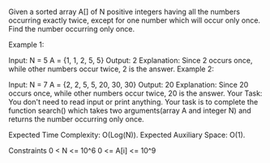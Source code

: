 Given a sorted array A[] of N positive integers having all the numbers occurring exactly twice, except for one number which will occur only once. Find the number occurring only once.

Example 1:

Input:
N = 5
A = {1, 1, 2, 5, 5}
Output: 2
Explanation: 
Since 2 occurs once, while
other numbers occur twice, 
2 is the answer.
Example 2:

Input:
N = 7
A = {2, 2, 5, 5, 20, 30, 30}
Output: 20
Explanation:
Since 20 occurs once, while
other numbers occur twice, 
20 is the answer.
Your Task:
You don't need to read input or print anything. Your task is to complete the function search() which takes two arguments(array A and integer N) and returns the number occurring only once.

Expected Time Complexity: O(Log(N)).
Expected Auxiliary Space: O(1).

Constraints
0 <   N  <= 10^6
0 <= A[i] <= 10^9

